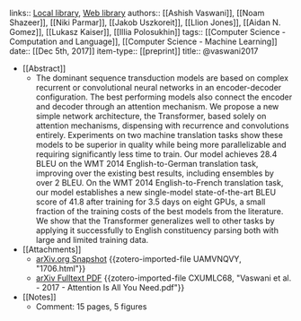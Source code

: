 links:: [Local library](zotero://select/groups/2386895/items/IT95Y937), [Web library](https://www.zotero.org/groups/2386895/items/IT95Y937)
authors:: [[Ashish Vaswani]], [[Noam Shazeer]], [[Niki Parmar]], [[Jakob Uszkoreit]], [[Llion Jones]], [[Aidan N. Gomez]], [[Lukasz Kaiser]], [[Illia Polosukhin]]
tags:: [[Computer Science - Computation and Language]], [[Computer Science - Machine Learning]]
date:: [[Dec 5th, 2017]]
item-type:: [[preprint]]
title:: @vaswani2017

- [[Abstract]]
	- The dominant sequence transduction models are based on complex recurrent or convolutional neural networks in an encoder-decoder configuration. The best performing models also connect the encoder and decoder through an attention mechanism. We propose a new simple network architecture, the Transformer, based solely on attention mechanisms, dispensing with recurrence and convolutions entirely. Experiments on two machine translation tasks show these models to be superior in quality while being more parallelizable and requiring significantly less time to train. Our model achieves 28.4 BLEU on the WMT 2014 English-to-German translation task, improving over the existing best results, including ensembles by over 2 BLEU. On the WMT 2014 English-to-French translation task, our model establishes a new single-model state-of-the-art BLEU score of 41.8 after training for 3.5 days on eight GPUs, a small fraction of the training costs of the best models from the literature. We show that the Transformer generalizes well to other tasks by applying it successfully to English constituency parsing both with large and limited training data.
- [[Attachments]]
	- [arXiv.org Snapshot](https://arxiv.org/abs/1706.03762) {{zotero-imported-file UAMVNQVY, "1706.html"}}
	- [arXiv Fulltext PDF](https://arxiv.org/pdf/1706.03762.pdf) {{zotero-imported-file CXUMLC68, "Vaswani et al. - 2017 - Attention Is All You Need.pdf"}}
- [[Notes]]
	- Comment: 15 pages, 5 figures